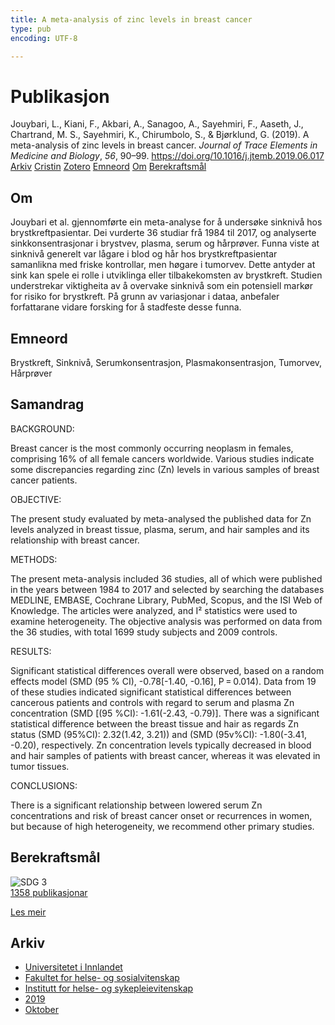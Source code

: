```yaml
---
title: A meta-analysis of zinc levels in breast cancer
type: pub
encoding: UTF-8

---
```

<h1>Publikasjon</h1>
<article id="csl-bib-container-LC98XX8X" class="csl-bib-container">
  <div class="csl-bib-body"> <div class="csl-entry">Jouybari, L., Kiani, F., Akbari, A., Sanagoo, A., Sayehmiri, F., Aaseth, J., Chartrand, M. S., Sayehmiri, K., Chirumbolo, S., &#38; Bjørklund, G. (2019). A meta-analysis of zinc levels in breast cancer. <i>Journal of Trace Elements in Medicine and Biology</i>, <i>56</i>, 90–99. <a href="https://doi.org/10.1016/j.jtemb.2019.06.017">https://doi.org/10.1016/j.jtemb.2019.06.017</a></div> </div>
  <div class="csl-bib-buttons">
    <a href="#taxonomy-article-LC98XX8X" alt="archive" class="csl-bib-button">Arkiv</a>
    <a href="https://app.cristin.no/results/show.jsf?id=1734192" alt="Cristin" class="csl-bib-button">Cristin</a>
    <a href="http://zotero.org/groups/5881554/items/LC98XX8X" alt="Zotero" class="csl-bib-button">Zotero</a>
    <a href="#keywords-article-LC98XX8X" alt="keywords" class="csl-bib-button">Emneord</a>
    <a href="#about-article-LC98XX8X" alt="about_pub" class="csl-bib-button">Om</a>
    <a href="#sdg-article-LC98XX8X" alt="sdg" class="csl-bib-button">Berekraftsmål</a>
  </div>
  <div id="csl-bib-meta-container-LC98XX8X"></div>
</article>
<div id="csl-bib-meta-LC98XX8X" class="csl-bib-meta">
  <article id="about-article-LC98XX8X" class="about_pub-article">
    <h1>Om</h1>
    Jouybari et al. gjennomførte ein meta-analyse for å undersøke sinknivå hos brystkreftpasientar. Dei vurderte 36 studiar frå 1984 til 2017, og analyserte sinkkonsentrasjonar i brystvev, plasma, serum og hårprøver. Funna viste at sinknivå generelt var lågare i blod og hår hos brystkreftpasientar samanlikna med friske kontrollar, men høgare i tumorvev. Dette antyder at sink kan spele ei rolle i utviklinga eller tilbakekomsten av brystkreft. Studien understrekar viktigheita av å overvake sinknivå som ein potensiell markør for risiko for brystkreft. På grunn av variasjonar i dataa, anbefaler forfattarane vidare forsking for å stadfeste desse funna.
  </article>
  <article id="keywords-article-LC98XX8X" class="keywords-article">
    <h1>Emneord</h1>
    Brystkreft, Sinknivå, Serumkonsentrasjon, Plasmakonsentrasjon, Tumorvev, Hårprøver
  </article>
  <article id="abstract-article-LC98XX8X" class="abstract-article">
    <h1>Samandrag</h1>
    BACKGROUND:  
 
Breast cancer is the most commonly occurring neoplasm in females, comprising 16% of all female cancers worldwide. Various studies indicate some discrepancies regarding zinc (Zn) levels in various samples of breast cancer patients. 
 
OBJECTIVE:  
 
The present study evaluated by meta-analysed the published data for Zn levels analyzed in breast tissue, plasma, serum, and hair samples and its relationship with breast cancer. 
 
METHODS:  
 
The present meta-analysis included 36 studies, all of which were published in the years between 1984 to 2017 and selected by searching the databases MEDLINE, EMBASE, Cochrane Library, PubMed, Scopus, and the ISI Web of Knowledge. The articles were analyzed, and I² statistics were used to examine heterogeneity. The objective analysis was performed on data from the 36 studies, with total 1699 study subjects and 2009 controls. 
 
RESULTS:  
 
Significant statistical differences overall were observed, based on a random effects model (SMD (95 % CI), -0.78[-1.40, -0.16], P = 0.014). Data from 19 of these studies indicated significant statistical differences between cancerous patients and controls with regard to serum and plasma Zn concentration (SMD [(95 %CI): -1.61(-2.43, -0.79)]. There was a significant statistical difference between the breast tissue and hair as regards Zn status (SMD (95%CI): 2.32(1.42, 3.21)) and (SMD (95v%CI): -1.80(-3.41, -0.20), respectively. Zn concentration levels typically decreased in blood and hair samples of patients with breast cancer, whereas it was elevated in tumor tissues. 
 
CONCLUSIONS:  
 
There is a significant relationship between lowered serum Zn concentrations and risk of breast cancer onset or recurrences in women, but because of high heterogeneity, we recommend other primary studies.
  </article>
  <article id="sdg-article-LC98XX8X" class="sdg-article">
    <h1>Berekraftsmål</h1>
    <div class="sdg-container"><div id="sdg3" class="sdg">
        <img src="{{< params subfolder >}}images/sdg/sdg03_nn.png" class="image" alt="SDG 3">
        <div class="sdg-overlay">
          <a href="{{< params subfolder >}}nn/archive/?sdg=3#archive" class="sdg-publication-count"><span>1358</span> publikasjonar</a>
          <p><a href="https://fn.no/om-fn/fns-baerekraftsmaal/god-helse-og-livskvalitet?lang=nno-NO" class="sdg-read-more">Les meir</a></p>
        </div>
      </div></div>
  </article>
  <article id="taxonomy-article-LC98XX8X" class="taxonomy-article">
    <h1>Arkiv</h1>
    <ul>
      <li><a href="{{< params subfolder >}}nn/archive/?key=3DCRN523">Universitetet i Innlandet</a></li>
      <li><a href="{{< params subfolder >}}nn/archive/?key=IDKFS3MX">Fakultet for helse- og sosialvitenskap</a></li>
      <li><a href="{{< params subfolder >}}nn/archive/?key=GTV4ECMZ">Institutt for helse- og sykepleievitenskap</a></li>
      <li><a href="{{< params subfolder >}}nn/archive/?key=E7THIEEM">2019</a></li>
      <li><a href="{{< params subfolder >}}nn/archive/?key=8529QDHU">Oktober</a></li>
    </ul>
  </article>
</div>
